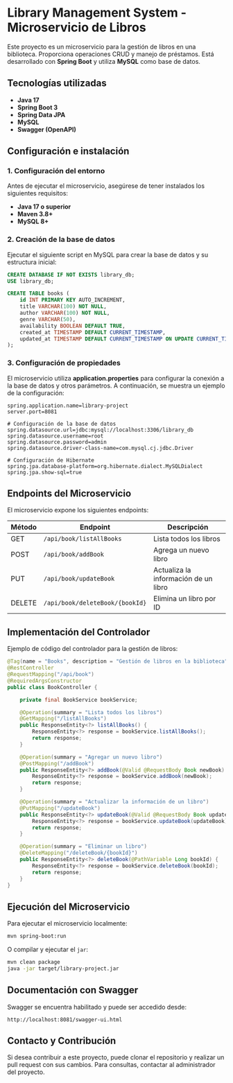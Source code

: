 # Library Management System - Microservicio de Libros

Este proyecto es un microservicio para la gestión de libros en una biblioteca. Proporciona operaciones CRUD y manejo de préstamos. Está desarrollado con **Spring Boot** y utiliza **MySQL** como base de datos.

## Tecnologías utilizadas

- **Java 17**
- **Spring Boot 3**
- **Spring Data JPA**
- **MySQL**
- **Swagger (OpenAPI)**

## Configuración e instalación

### 1. Configuración del entorno

Antes de ejecutar el microservicio, asegúrese de tener instalados los siguientes requisitos:

- **Java 17 o superior**
- **Maven 3.8+**
- **MySQL 8+**

### 2. Creación de la base de datos

Ejecutar el siguiente script en MySQL para crear la base de datos y su estructura inicial:

```sql
CREATE DATABASE IF NOT EXISTS library_db;
USE library_db;

CREATE TABLE books (
    id INT PRIMARY KEY AUTO_INCREMENT,
    title VARCHAR(100) NOT NULL,
    author VARCHAR(100) NOT NULL,
    genre VARCHAR(50),
    availability BOOLEAN DEFAULT TRUE,
    created_at TIMESTAMP DEFAULT CURRENT_TIMESTAMP,
    updated_at TIMESTAMP DEFAULT CURRENT_TIMESTAMP ON UPDATE CURRENT_TIMESTAMP
);

```

### 3. Configuración de propiedades

El microservicio utiliza **application.properties** para configurar la conexión a la base de datos y otros parámetros. A continuación, se muestra un ejemplo de la configuración:

```properties
spring.application.name=library-project
server.port=8081

# Configuración de la base de datos
spring.datasource.url=jdbc:mysql://localhost:3306/library_db
spring.datasource.username=root
spring.datasource.password=admin
spring.datasource.driver-class-name=com.mysql.cj.jdbc.Driver

# Configuración de Hibernate
spring.jpa.database-platform=org.hibernate.dialect.MySQLDialect
spring.jpa.show-sql=true
```

## Endpoints del Microservicio

El microservicio expone los siguientes endpoints:

| Método | Endpoint                        | Descripción                          |
| ------ | ------------------------------- | ------------------------------------ |
| GET    | `/api/book/listAllBooks`        | Lista todos los libros               |
| POST   | `/api/book/addBook`             | Agrega un nuevo libro                |
| PUT    | `/api/book/updateBook`          | Actualiza la información de un libro |
| DELETE | `/api/book/deleteBook/{bookId}` | Elimina un libro por ID              |

## Implementación del Controlador

Ejemplo de código del controlador para la gestión de libros:

```java
@Tag(name = "Books", description = "Gestión de libros en la biblioteca")
@RestController
@RequestMapping("/api/book")
@RequiredArgsConstructor
public class BookController {

    private final BookService bookService;

    @Operation(summary = "Lista todos los libros")
    @GetMapping("/listAllBooks")
    public ResponseEntity<?> listAllBooks() {
        ResponseEntity<?> response = bookService.listAllBooks();
        return response;
    }

    @Operation(summary = "Agregar un nuevo libro")
    @PostMapping("/addBook")
    public ResponseEntity<?> addBook(@Valid @RequestBody Book newBook) {
        ResponseEntity<?> response = bookService.addBook(newBook);
        return response;
    }

    @Operation(summary = "Actualizar la información de un libro")
    @PutMapping("/updateBook")
    public ResponseEntity<?> updateBook(@Valid @RequestBody Book updateBook) {
        ResponseEntity<?> response = bookService.updateBook(updateBook);
        return response;
    }

    @Operation(summary = "Eliminar un libro")
    @DeleteMapping("/deleteBook/{bookId}")
    public ResponseEntity<?> deleteBook(@PathVariable Long bookId) {
        ResponseEntity<?> response = bookService.deleteBook(bookId);
        return response;
    }
}
```

## Ejecución del Microservicio

Para ejecutar el microservicio localmente:

```sh
mvn spring-boot:run
```

O compilar y ejecutar el `jar`:

```sh
mvn clean package
java -jar target/library-project.jar
```

## Documentación con Swagger

Swagger se encuentra habilitado y puede ser accedido desde:

```
http://localhost:8081/swagger-ui.html
```

## Contacto y Contribución

Si desea contribuir a este proyecto, puede clonar el repositorio y realizar un pull request con sus cambios. Para consultas, contactar al administrador del proyecto.
